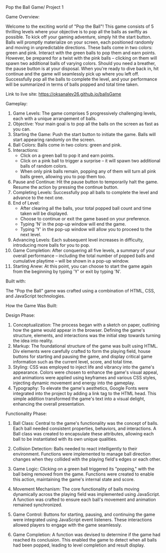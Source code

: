 Pop the Ball Game/ Project 1

Game Overview:

Welcome to the exciting world of "Pop the Ball"! This game consists of 5 thrilling levels where your objective is to pop all the balls
as swiftly as possible. To kick off your gaming adventure, simply hit the start button. Balls will promptly materialize on your screen,
each positioned randomly and moving in unpredictable directions. These balls come in two colors: green and pink. Interact with the green
balls to pop them and earn points. However, be prepared for a twist with the pink balls – clicking on them will spawn two additional balls
of varying colors. Should you need a breather, the pause button is at your disposal. When you're ready to dive back in, hit continue and
the game will seamlessly pick up where you left off. Successfully pop all the balls to complete the level, and your performance will be 
summarized in terms of balls popped and total time taken. 

Link to live site: https://oksanalev26.github.io/ballsGame

Gameplay:

1. Game Levels: The game comprises 5 progressively challenging levels, each with a unique arrangement of balls.
2. Objective: Your main goal is to pop all the balls on the screen as fast as you can.
3. Starting the Game: Push the start button to initiate the game. Balls will start appearing randomly on the screen.
4. Ball Colors: Balls come in two colors: green and pink.
5. Interactions:
   - Click on a green ball to pop it and earn points.
   - Click on a pink ball to trigger a surprise – it will spawn two additional balls of random colors.
   - When only pink balls remain, popping any of them will turn all pink balls green, allowing you to pop them too.
6. Pause and Continue: Hit the pause button to temporarily halt the game. Resume the action by pressing the continue button.
7. Completing Levels: Successfully pop all balls to complete the level and advance to the next one.
8. End of Level:
   - After clearing all the balls, your total popped ball count and time taken will be displayed.
   - Choose to continue or exit the game based on your preference.
   - Typing 'N' in the pop-up window will end the game.
   - Typing 'Y' in the pop-up window will allow you to proceed to the next level.
9. Advancing Levels: Each subsequent level increases in difficulty, introducing more balls for you to pop.
10. Game Completion: After conquering all five levels, a summary of your overall performance – including the total number of popped
    balls and cumulative playtime – will be shown in a pop-up window.
11. Starting Anew: At this point, you can choose to start the game again from the beginning by typing 'Y' or exit by typing 'N'.

Built with:

The "Pop the Ball" game was crafted using a combination of HTML, CSS, and JavaScript technologies.

How the Game Was Built:

Design Phase:

1. Conceptualization: The process began with a sketch on paper, outlining how the game would appear in the browser. Defining the game's
   structure, elements, and interactions was the initial step towards turning the idea into reality.
2. Markup: The foundational structure of the game was built using HTML. Div elements were carefully crafted to form the playing field,
   house buttons for starting and pausing the game, and display critical game information such as the current level, score, and total time.
3. Styling: CSS was employed to inject life and vibrancy into the game's appearance. Colors were chosen to enhance the game's visual appeal,
   and animations were applied using keyframes and various CSS styles, injecting dynamic movement and energy into the gameplay.
4. Typography: To elevate the game's aesthetics, Google Fonts were integrated into the project by adding a link tag to the HTML head.
   This simple addition transformed the game's text into a visual delight, enhancing the overall presentation.

Functionality Phase:

1. Ball Class: Central to the game's functionality was the concept of balls. Each ball needed consistent properties, behaviors, and
   interactions. A Ball class was created to encapsulate these attributes, allowing each ball to be instantiated with its own unique
   qualities.

2. Collision Detection: Balls needed to react intelligently to their environment. Functions were implemented to manage ball direction
   changes when they collided with the playing field's edges or each other.

3. Game Logic: Clicking on a green ball triggered its "popping," with the ball being removed from the game. Functions were created to
   enable this action, maintaining the game's internal state and score.

4. Movement Mechanism: The core functionality of balls moving dynamically across the playing field was implemented using JavaScript.
   A function was crafted to ensure each ball's movement and animation remained synchronized.

5. Game Control: Buttons for starting, pausing, and continuing the game were integrated using JavaScript event listeners. These
   interactions allowed players to engage with the game seamlessly.

6. Game Completion: A function was devised to determine if the game had reached its conclusion. This enabled the game to detect when
   all balls had been popped, leading to level completion and result display.

